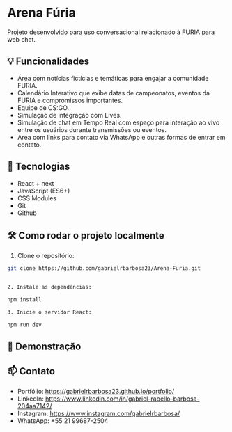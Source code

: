 # Arena Fúria

Projeto desenvolvido para uso conversacional relacionado à FURIA para web chat.


## 💡 Funcionalidades

- Área com notícias fictícias e temáticas para engajar a comunidade FURIA.
- Calendário Interativo que exibe datas de campeonatos, eventos da FURIA e compromissos importantes.
- Equipe de CS:GO.
- Simulação de integração com Lives.
- Simulação de chat em Tempo Real com espaço para interação ao vivo entre os usuários durante transmissões ou eventos.
- Área com links para contato via WhatsApp e outras formas de entrar em contato.


## 🚀 Tecnologias

- React + next
- JavaScript (ES6+)
- CSS Modules
- Git
- Github


## 🛠️ Como rodar o projeto localmente

1. Clone o repositório:

```bash
git clone https://github.com/gabrielrbarbosa23/Arena-Furia.git


2. Instale as dependências:

npm install

3. Inicie o servidor React:

npm run dev
```

## 📸 Demonstração


## 📫 Contato

- Portfólio: https://gabrielrbarbosa23.github.io/portfolio/
- LinkedIn: https://www.linkedin.com/in/gabriel-rabello-barbosa-204aa7142/
- Instagram: https://www.instagram.com/gabrielrbarbosa/
- WhatsApp: +55 21 99687-2504
